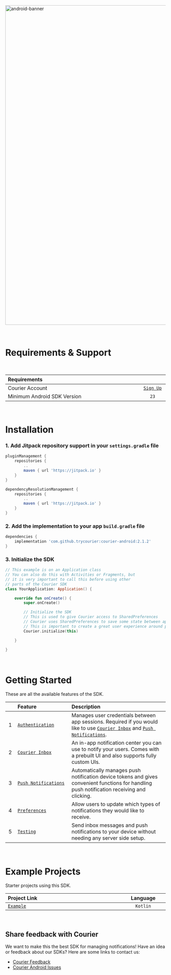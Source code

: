 <img width="1000" alt="android-banner" src="https://github.com/trycourier/courier-android/assets/6370613/6bcd48eb-5c5f-4746-bc8b-f20aa21228e1">

&emsp;

# Requirements & Support

&emsp;

<table>
    <thead>
        <tr>
            <th width="880px" align="left">Requirements</th>
            <th width="120px" align="center"></th>
        </tr>
    </thead>
    <tbody>
        <tr width="600px">
            <td align="left">Courier Account</td>
            <td align="center">
                <a href="https://app.courier.com/channels/courier">
                    <code>Sign Up</code>
                </a>
            </td>
        </tr>
        <tr width="600px">
            <td align="left">Minimum Android SDK Version</td>
            <td align="center">
                <code>23</code>
            </td>
        </tr>
    </tbody>
</table>

&emsp;

# Installation

### 1. Add Jitpack repository support in your `settings.gradle` file

```gradle
pluginManagement {
    repositories {
        ..
        maven { url 'https://jitpack.io' }
    }
}

dependencyResolutionManagement {
    repositories {
        ..
        maven { url 'https://jitpack.io' }
    }
}
```

### 2. Add the implementation to your app `build.gradle` file

```gradle
dependencies {
    implementation 'com.github.trycourier:courier-android:2.1.2'
}
```

### 3. Initialize the SDK

```kotlin
// This example is on an Application class
// You can also do this with Activities or Fragments, but
// it is very important to call this before using other 
// parts of the Courier SDK
class YourApplication: Application() {

    override fun onCreate() {
        super.onCreate()

        // Initialize the SDK
        // This is used to give Courier access to SharedPreferences
        // Courier uses SharedPreferences to save some state between app sessions
        // This is important to create a great user experience around push notifications
        Courier.initialize(this)

    }

}
```

&emsp;

# Getting Started

These are all the available features of the SDK.

<table>
    <thead>
        <tr>
            <th width="25px"></th>
            <th width="250px" align="left">Feature</th>
            <th width="725px" align="left">Description</th>
        </tr>
    </thead>
    <tbody>
        <tr width="600px">
            <td align="center">
                1
            </td>
            <td align="left">
                <a href="https://github.com/trycourier/courier-android/blob/master/Docs/Authentication.md">
                    <code>Authentication</code>
                </a>
            </td>
            <td align="left">
                Manages user credentials between app sessions. Required if you would like to use <a href="https://github.com/trycourier/courier-android/blob/master/Docs/Inbox.md"><code>Courier Inbox</code></a> and <a href="https://github.com/trycourier/courier-android/blob/master/Docs/PushNotifications.md"><code>Push Notifications</code></a>.
            </td>
        </tr>
        <tr width="600px">
            <td align="center">
                2
            </td>
            <td align="left">
                <a href="https://github.com/trycourier/courier-android/blob/master/Docs/Inbox.md">
                    <code>Courier Inbox</code>
                </a>
            </td>
            <td align="left">
                An in-app notification center you can use to notify your users. Comes with a prebuilt UI and also supports fully custom UIs.
            </td>
        </tr>
        <tr width="600px">
            <td align="center">
                3
            </td>
            <td align="left">
                <a href="https://github.com/trycourier/courier-android/blob/master/Docs/PushNotifications.md">
                    <code>Push Notifications</code>
                </a>
            </td>
            <td align="left">
                Automatically manages push notification device tokens and gives convenient functions for handling push notification receiving and clicking.
            </td>
        </tr>
        <tr width="600px">
            <td align="center">
                4
            </td>
            <td align="left">
                <a href="https://github.com/trycourier/courier-android/blob/master/Docs/Preferences.md">
                    <code>Preferences</code>
                </a>
            </td>
            <td align="left">
                Allow users to update which types of notifications they would like to receive.
            </td>
        </tr>
        <tr width="600px">
            <td align="center">
                5
            </td>
            <td align="left">
                <a href="https://github.com/trycourier/courier-android/blob/master/Docs/Testing.md">
                    <code>Testing</code>
                </a>
            </td>
            <td align="left">
                Send inbox messages and push notifications to your device without needing any server side setup.
            </td>
        </tr>
    </tbody>
</table>

&emsp;

# Example Projects

Starter projects using this SDK.

<table>
    <thead>
        <tr>
            <th width="800px" align="left">Project Link</th>
            <th width="200px" align="center">Language</th>
        </tr>
    </thead>
    <tbody>
        <tr width="600px">
            <td align="left">
                <a href="https://github.com/trycourier/courier-android/tree/master/app">
                    <code>Example</code>
                </a>
            </td>
            <td align="center"><code>Kotlin</code></td>
        </tr>
    </tbody>
</table>

&emsp;

## **Share feedback with Courier**

We want to make this the best SDK for managing notifications! Have an idea or feedback about our SDKs? Here are some links to contact us:

- [Courier Feedback](https://feedback.courier.com/)
- [Courier Android Issues](https://github.com/trycourier/courier-android/issues)

